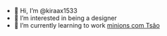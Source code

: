 - 👋 Hi, I’m @kiraax1533
- 👀 I’m interested in being a designer
- 🌱 I’m currently learning to work
[minions com Tsão](https://media1.tenor.com/m/mFWMVxM3NecAAAAC/despicable-me-minions.gif)
<!---
kiraax1533/kiraax1533 is a ✨ special ✨ repository because its `README.md` (this file) appears on your GitHub profile.
You can click the Preview link to take a look at your changes.
--->
